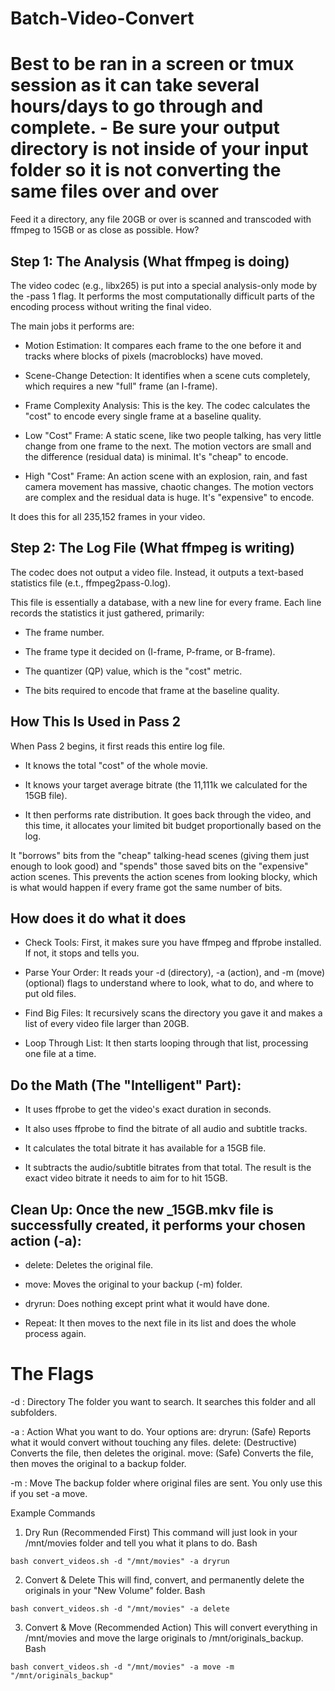 # Batch-Video-Convert
# Best to be ran in a screen or tmux session as it can take several hours/days to go through and complete. - Be sure your output directory is not inside of your input folder so it is not converting the same files over and over

Feed it a directory, any file 20GB or over is scanned and transcoded with ffmpeg to 15GB or as close as possible. How? 

## Step 1: The Analysis (What ffmpeg is doing)

The video codec (e.g., libx265) is put into a special analysis-only mode by the -pass 1 flag. It performs the most computationally difficult parts of the encoding process without writing the final video.

The main jobs it performs are:

- Motion Estimation: It compares each frame to the one before it and tracks where blocks of pixels (macroblocks) have moved.

- Scene-Change Detection: It identifies when a scene cuts completely, which requires a new "full" frame (an I-frame).

- Frame Complexity Analysis: This is the key. The codec calculates the "cost" to encode every single frame at a baseline quality.

- Low "Cost" Frame: A static scene, like two people talking, has very little change from one frame to the next. The motion vectors are small and the difference (residual data) is minimal. It's "cheap" to encode.

- High "Cost" Frame: An action scene with an explosion, rain, and fast camera movement has massive, chaotic changes. The motion vectors are complex and the residual data is huge. It's "expensive" to encode.

It does this for all 235,152 frames in your video.

## Step 2: The Log File (What ffmpeg is writing)

The codec does not output a video file. Instead, it outputs a text-based statistics file (e.t., ffmpeg2pass-0.log).

This file is essentially a database, with a new line for every frame. Each line records the statistics it just gathered, primarily:

- The frame number.

- The frame type it decided on (I-frame, P-frame, or B-frame).

- The quantizer (QP) value, which is the "cost" metric.

- The bits required to encode that frame at the baseline quality.

## How This Is Used in Pass 2

When Pass 2 begins, it first reads this entire log file.

- It knows the total "cost" of the whole movie.

- It knows your target average bitrate (the 11,111k we calculated for the 15GB file).

- It then performs rate distribution. It goes back through the video, and this time, it allocates your limited bit budget proportionally based on the log.

It "borrows" bits from the "cheap" talking-head scenes (giving them just enough to look good) and "spends" those saved bits on the "expensive" action scenes. This prevents the action scenes from looking blocky, which is what would happen if every frame got the same number of bits.

## How does it do what it does
- Check Tools: First, it makes sure you have ffmpeg and ffprobe installed. If not, it stops and tells you.

- Parse Your Order: It reads your -d (directory), -a (action), and -m (move) (optional) flags to understand where to look, what to do, and where to put old files.

- Find Big Files: It recursively scans the directory you gave it and makes a list of every video file larger than 20GB.

- Loop Through List: It then starts looping through that list, processing one file at a time.

## Do the Math (The "Intelligent" Part):

- It uses ffprobe to get the video's exact duration in seconds.

- It also uses ffprobe to find the bitrate of all audio and subtitle tracks.

- It calculates the total bitrate it has available for a 15GB file.

- It subtracts the audio/subtitle bitrates from that total. The result is the exact video bitrate it needs to aim for to hit 15GB.

## Clean Up: Once the new _15GB.mkv file is successfully created, it performs your chosen action (-a):

- delete: Deletes the original file.

- move: Moves the original to your backup (-m) folder.

- dryrun: Does nothing except print what it would have done.

- Repeat: It then moves to the next file in its list and does the whole process again.

# The Flags

-d <path>: Directory
The folder you want to search. It searches this folder and all subfolders.

-a <action>: Action
What you want to do. Your options are:
dryrun: (Safe) Reports what it would convert without touching any files.
delete: (Destructive) Converts the file, then deletes the original.
move: (Safe) Converts the file, then moves the original to a backup folder.

-m <path>: Move
The backup folder where original files are sent. You only use this if you set -a move.

Example Commands

1. Dry Run (Recommended First) This command will just look in your /mnt/movies folder and tell you what it plans to do.
Bash

`bash convert_videos.sh -d "/mnt/movies" -a dryrun`

2. Convert & Delete This will find, convert, and permanently delete the originals in your "New Volume" folder.
Bash

`bash convert_videos.sh -d "/mnt/movies" -a delete`

3. Convert & Move (Recommended Action) This will convert everything in /mnt/movies and move the large originals to /mnt/originals_backup.
Bash

`bash convert_videos.sh -d "/mnt/movies" -a move -m "/mnt/originals_backup"`
